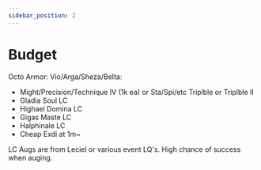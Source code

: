 ```yaml
---
sidebar_position: 2
---
```


# Budget

Octo Armor: Vio/Arga/Sheza/Belta:
- Might/Precision/Technique IV (1k ea) or Sta/Spi/etc Triplble or Triplble II 
- Gladia Soul LC
- Highael Domina LC
- Gigas Maste LC
- Halphinale LC
- Cheap Exdi at 1m~

LC Augs are from Leciel or various event LQ's. High chance of success when auging. 

